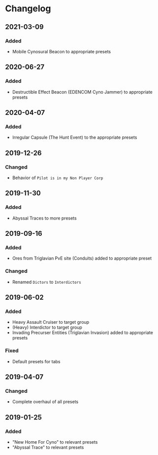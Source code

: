 # Changelog

## 2021-03-09
### Added
- Mobile Cynosural Beacon to appropriate presets

## 2020-06-27
### Added
- Destructible Effect Beacon (EDENCOM Cyno Jammer) to appropriate presets

## 2020-04-07
### Added
- Irregular Capsule (The Hunt Event) to the appropriate presets

## 2019-12-26
### Changed
- Behavior of ``Pilot is in my Non Player Corp``

## 2019-11-30
### Added
- Abyssal Traces to more presets

## 2019-09-16
### Added
- Ores from Triglavian PvE site (Conduits) added to appropriate preset

### Changed
- Renamed ``Dictors`` to ``Interdictors``

## 2019-06-02
### Added
- Heavy Assault Cruiser to target group
- (Heavy) Interdictor to target group
- Invading Precurser Entities (Triglavian Invasion) added to appropriate presets

### Fixed
- Default presets for tabs

## 2019-04-07
### Changed
- Complete overhaul of all presets

## 2019-01-25
### Added
- "New Home For Cyno" to relevant presets
- "Abyssal Trace" to relevant presets
